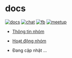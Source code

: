 # docs

[![docs](icon/docs.png)](https://github.com/ks-is/docs)
[![chat](icon/chat.png)](https://ksis-group.slack.com/)
[![fb](icon/fb.png)](https://www.facebook.com/groups/kmasouth.is)
[![meetup](icon/meet.png)](https://github.com/ks-is/meetup/issues)

* [Thông tin nhóm](thong_tin_nhom.md)

* [Hoạt động nhóm](hoat_dong_nhom.md)

* Đang cập nhật ...

